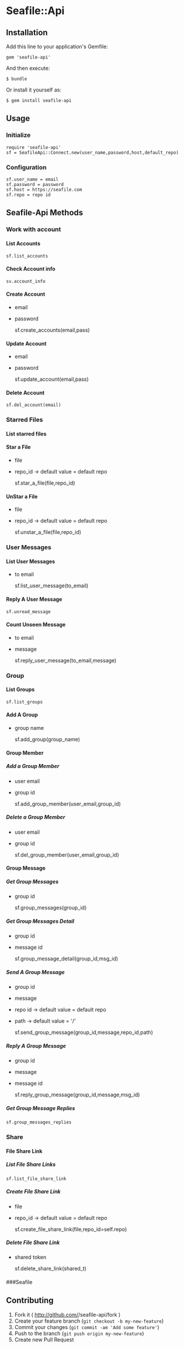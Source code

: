 # Seafile::Api

## Installation

Add this line to your application's Gemfile:

    gem 'seafile-api'

And then execute:

    $ bundle

Or install it yourself as:

    $ gem install seafile-api

## Usage

### Initialize
    require 'seafile-api'
    sf = SeafileApi::Connect.new(user_name,password,host,default_repo)

### Configuration
    sf.user_name = email
    sf.password = password
    sf.host = https://seafile.com
    sf.repo = repo id

## Seafile-Api Methods
### Work with account
#### List Accounts
    sf.list_accounts

#### Check Account info
    sv.account_info

#### Create Account
+ email
+ password

    sf.create_accounts(email,pass)

#### Update Account
+ email
+ password

    sf.update_account(email,pass)

#### Delete Account

    sf.del_account(email)

### Starred Files
#### List starred files
#### Star a File
+ file
+ repo_id -> default value = default repo

    sf.star_a_file(file,repo_id)

#### UnStar a File
+ file
+ repo_id -> default value = default repo

    sf.unstar_a_file(file,repo_id)

### User Messages
#### List User Messages
+ to email

    sf.list_user_message(to_email)

#### Reply A User Message
    sf.unread_message

#### Count Unseen Message
+ to email
+ message

    sf.reply_user_message(to_email,message)

### Group
#### List Groups
    sf.list_groups
#### Add A Group
+ group name

    sf.add_group(group_name)

#### Group Member
##### Add a Group Member
+ user email
+ group id

    sf.add_group_member(user_email,group_id)

##### Delete a Group Member
+ user email
+ group id

    sf.del_group_member(user_email,group_id)

#### Group Message

##### Get Group Messages
+ group id

    sf.group_messages(group_id)

##### Get Group Messages Detail
+ group id
+ message id

    sf.group_message_detail(group_id,msg_id)

##### Send A Group Message
+ group id
+ message
+ repo id -> default value = default repo
+ path -> default value = '/'

    sf.send_group_message(group_id,message,repo_id,path)

##### Reply A Group Message
+ group id
+ message
+ message id

    sf.reply_group_message(group_id,message,msg_id)

##### Get Group Message Replies
    sf.group_messages_replies

### Share
#### File Share Link
##### List File Share Links
    sf.list_file_share_link

##### Create File Share Link
+ file
+ repo_id -> default value = default repo

    sf.create_file_share_link(file,repo_id=self.repo)

##### Delete File Share Link
+ shared token

    sf.delete_share_link(shared_t)

####

###Seafile

## Contributing

1. Fork it ( http://github.com/<my-github-username>/seafile-api/fork )
2. Create your feature branch (`git checkout -b my-new-feature`)
3. Commit your changes (`git commit -am 'Add some feature'`)
4. Push to the branch (`git push origin my-new-feature`)
5. Create new Pull Request

